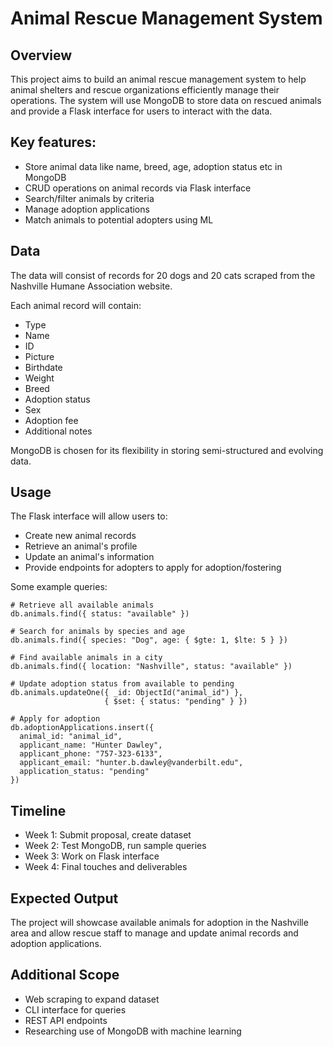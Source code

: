 # Animal Rescue Management System

## Overview

This project aims to build an animal rescue management system to help animal shelters and rescue organizations efficiently manage their operations. The system will use MongoDB to store data on rescued animals and provide a Flask interface for users to interact with the data.

## Key features:

* Store animal data like name, breed, age, adoption status etc in MongoDB
* CRUD operations on animal records via Flask interface
* Search/filter animals by criteria
* Manage adoption applications
* Match animals to potential adopters using ML

## Data

The data will consist of records for 20 dogs and 20 cats scraped from the Nashville Humane Association website.

Each animal record will contain:
* Type
* Name
* ID
* Picture
* Birthdate
* Weight
* Breed
* Adoption status
* Sex
* Adoption fee
* Additional notes

MongoDB is chosen for its flexibility in storing semi-structured and evolving data.

## Usage
The Flask interface will allow users to:
* Create new animal records
* Retrieve an animal's profile
* Update an animal's information
* Provide endpoints for adopters to apply for adoption/fostering

Some example queries:
```
# Retrieve all available animals
db.animals.find({ status: "available" })

# Search for animals by species and age 
db.animals.find({ species: "Dog", age: { $gte: 1, $lte: 5 } })

# Find available animals in a city
db.animals.find({ location: "Nashville", status: "available" })  

# Update adoption status from available to pending
db.animals.updateOne({ _id: ObjectId("animal_id") }, 
                     { $set: { status: "pending" } })

# Apply for adoption
db.adoptionApplications.insert({
  animal_id: "animal_id",
  applicant_name: "Hunter Dawley",
  applicant_phone: "757-323-6133",
  applicant_email: "hunter.b.dawley@vanderbilt.edu",
  application_status: "pending"  
})
```

## Timeline
* Week 1: Submit proposal, create dataset
* Week 2: Test MongoDB, run sample queries
* Week 3: Work on Flask interface
* Week 4: Final touches and deliverables

## Expected Output
The project will showcase available animals for adoption in the Nashville area and allow rescue staff to manage and update animal records and adoption applications.

## Additional Scope
* Web scraping to expand dataset
* CLI interface for queries
* REST API endpoints
* Researching use of MongoDB with machine learning
